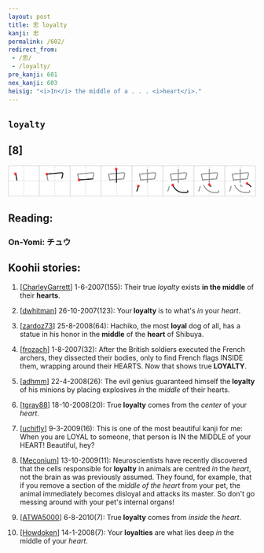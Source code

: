 ```yaml
---
layout: post
title: 忠 loyalty
kanji: 忠
permalink: /602/
redirect_from:
 - /忠/
 - /loyalty/
pre_kanji: 601
nex_kanji: 603
heisig: "<i>In</i> the middle of a . . . <i>heart</i>."
---
```


## `loyalty`

## [8]

<div class="stroke"><img src="../images/E5BFA0.png" /></div>

## Reading:

### On-Yomi: チュウ

## Koohii stories:

1) [<a href="http://kanji.koohii.com/profile/CharleyGarrett">CharleyGarrett</a>] 1-6-2007(155): Their true <em>loyalty</em> exists <strong>in the middle</strong> of their <strong>hearts</strong>. 

2) [<a href="http://kanji.koohii.com/profile/dwhitman">dwhitman</a>] 26-10-2007(123): Your<strong> loyalty</strong> is to what&#039;s <em>in</em> your <em>heart</em>. 

3) [<a href="http://kanji.koohii.com/profile/zardoz73">zardoz73</a>] 25-8-2008(64): Hachiko, the most <strong>loyal</strong> dog of all, has a statue in his honor in the <strong>middle</strong> of the <strong>heart</strong> of Shibuya. 

4) [<a href="http://kanji.koohii.com/profile/frozach">frozach</a>] 1-8-2007(32): After the British soldiers executed the French archers, they dissected their bodies, only to find French flags INSIDE them, wrapping around their HEARTS. Now that shows true<strong> LOYALTY</strong>. 

5) [<a href="http://kanji.koohii.com/profile/adhmm">adhmm</a>] 22-4-2008(26): The evil genius guaranteed himself the<strong> loyalty</strong> of his minions by placing explosives <em>in</em> the <em>middle</em> of their hearts. 

6) [<a href="http://kanji.koohii.com/profile/tgray88">tgray88</a>] 18-10-2008(20): True<strong> loyalty</strong> comes from the <em>center</em> of your <em>heart</em>. 

7) [<a href="http://kanji.koohii.com/profile/uchifly">uchifly</a>] 9-3-2009(16): This is one of the most beautiful kanji for me: When you are LOYAL to someone, that person is IN the MIDDLE of your HEART! Beautiful, hey? 

8) [<a href="http://kanji.koohii.com/profile/Meconium">Meconium</a>] 13-10-2009(11): Neuroscientists have recently discovered that the cells responsible for<strong> loyalty</strong> in animals are centred <em>in</em> the <em>heart</em>, not the brain as was previously assumed. They found, for example, that if you remove a section of the <em>middle of the heart</em> from your pet, the animal immediately becomes disloyal and attacks its master. So don&#039;t go messing around with your pet&#039;s internal organs! 

9) [<a href="http://kanji.koohii.com/profile/ATWA5000">ATWA5000</a>] 6-8-2010(7): True<strong> loyalty</strong> comes from <em>inside</em> the <em>heart</em>. 

10) [<a href="http://kanji.koohii.com/profile/Howdoken">Howdoken</a>] 14-1-2008(7): Your <strong>loyalties</strong> are what lies deep <em>in</em> the middle of your <em>heart</em>. 
